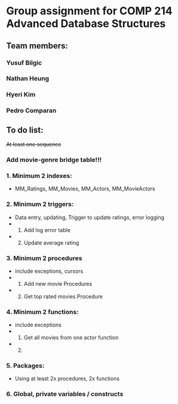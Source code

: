 # Group assignment for COMP 214 Advanced Database Structures
## Team members:
###               Yusuf Bilgic
###               Nathan Heung
###               Hyeri Kim
###               Pedro Comparan


## To do list:
~~At least one sequence~~
### Add movie-genre bridge table!!!
### 1. Minimum 2 indexes:
- MM_Ratings, MM_Movies, MM_Actors, MM_MovieActors
### 2. Minimum 2 triggers:
- Data entry, updating, Trigger to update ratings, error logging
- 1. Add log error table
- 2. Update average rating
### 3. Minimum 2 procedures
- include exceptions, cursors
- 1. Add new movie Procedures
- 2. Get top rated movies Procedure
### 4. Minimum 2 functions:
- include exceptions
- 1. Get all movies from one actor function
- 2. 
### 5. Packages:
- Using at least 2x procedures, 2x functions
### 6. Global, private variables / constructs
